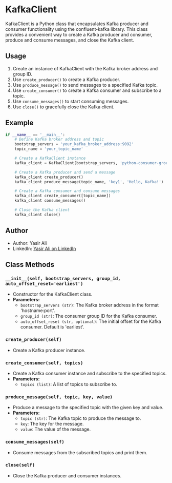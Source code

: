 # KafkaClient

KafkaClient is a Python class that encapsulates Kafka producer and consumer functionality using the confluent-kafka library. This class provides a convenient way to create a Kafka producer and consumer, produce and consume messages, and close the Kafka client.

## Usage

1. Create an instance of KafkaClient with the Kafka broker address and group ID.
2. Use `create_producer()` to create a Kafka producer.
3. Use `produce_message()` to send messages to a specified Kafka topic.
4. Use `create_consumer()` to create a Kafka consumer and subscribe to a topic.
5. Use `consume_messages()` to start consuming messages.
6. Use `close()` to gracefully close the Kafka client.

## Example

```python
if __name__ == '__main__':
    # Define Kafka broker address and topic
    bootstrap_servers = 'your_kafka_broker_address:9092'
    topic_name = 'your_topic_name'

    # Create a KafkaClient instance
    kafka_client = KafkaClient(bootstrap_servers, 'python-consumer-group')

    # Create a Kafka producer and send a message
    kafka_client create_producer()
    kafka_client produce_message(topic_name, 'key1', 'Hello, Kafka!')

    # Create a Kafka consumer and consume messages
    kafka_client create_consumer([topic_name])
    kafka_client consume_messages()

    # Close the Kafka client
    kafka_client close()
```
## Author

- Author: Yasir Ali
- LinkedIn: [Yasir Ali on LinkedIn](https://www.linkedin.com/in/yasirali179/)

## Class Methods

### `__init__(self, bootstrap_servers, group_id, auto_offset_reset='earliest')`
- Constructor for the KafkaClient class.
- **Parameters:**
  - `bootstrap_servers (str)`: The Kafka broker address in the format 'hostname:port'.
  - `group_id (str)`: The consumer group ID for the Kafka consumer.
  - `auto_offset_reset (str, optional)`: The initial offset for the Kafka consumer. Default is 'earliest'.

### `create_producer(self)`
- Create a Kafka producer instance.

### `create_consumer(self, topics)`
- Create a Kafka consumer instance and subscribe to the specified topics.
- **Parameters:**
  - `topics (list)`: A list of topics to subscribe to.

### `produce_message(self, topic, key, value)`
- Produce a message to the specified topic with the given key and value.
- **Parameters:**
  - `topic (str)`: The Kafka topic to produce the message to.
  - `key`: The key for the message.
  - `value`: The value of the message.

### `consume_messages(self)`
- Consume messages from the subscribed topics and print them.

### `close(self)`
- Close the Kafka producer and consumer instances.